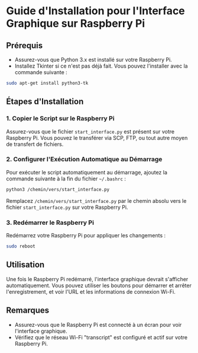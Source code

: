 # Guide d'Installation pour l'Interface Graphique sur Raspberry Pi

## Prérequis

- Assurez-vous que Python 3.x est installé sur votre Raspberry Pi.
- Installez Tkinter si ce n'est pas déjà fait. Vous pouvez l'installer avec la commande suivante :

```bash
sudo apt-get install python3-tk
```

## Étapes d'Installation

### 1. Copier le Script sur le Raspberry Pi

Assurez-vous que le fichier `start_interface.py` est présent sur votre Raspberry Pi. Vous pouvez le transférer via SCP, FTP, ou tout autre moyen de transfert de fichiers.

### 2. Configurer l'Exécution Automatique au Démarrage

Pour exécuter le script automatiquement au démarrage, ajoutez la commande suivante à la fin du fichier `~/.bashrc` :

```bash
python3 /chemin/vers/start_interface.py
```

Remplacez `/chemin/vers/start_interface.py` par le chemin absolu vers le fichier `start_interface.py` sur votre Raspberry Pi.

### 3. Redémarrer le Raspberry Pi

Redémarrez votre Raspberry Pi pour appliquer les changements :

```bash
sudo reboot
```

## Utilisation

Une fois le Raspberry Pi redémarré, l'interface graphique devrait s'afficher automatiquement. Vous pouvez utiliser les boutons pour démarrer et arrêter l'enregistrement, et voir l'URL et les informations de connexion Wi-Fi.

## Remarques

- Assurez-vous que le Raspberry Pi est connecté à un écran pour voir l'interface graphique.
- Vérifiez que le réseau Wi-Fi "transcript" est configuré et actif sur votre Raspberry Pi.
